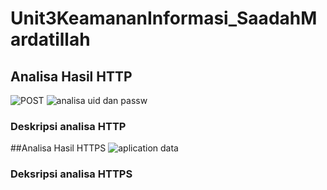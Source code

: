 # Unit3KeamananInformasi_SaadahMardatillah

## Analisa Hasil HTTP 
![POST](https://user-images.githubusercontent.com/99699435/221600931-73362448-d67a-4ac2-8e60-89f5677437ef.png)
![analisa uid dan passw](https://user-images.githubusercontent.com/99699435/221601304-2dd150c7-5900-4c2f-af86-d45d08f69f22.png)
### Deskripsi analisa HTTP

##Analisa Hasil HTTPS
![aplication data](https://user-images.githubusercontent.com/99699435/221602738-09846c88-2426-41f0-811b-6cf65fc8f9f9.png)
### Deksripsi analisa HTTPS
